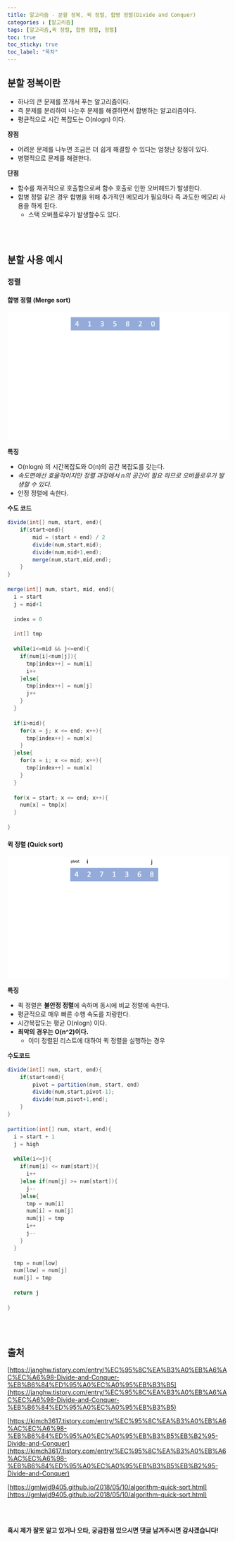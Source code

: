 ```yaml
---
title: 알고리즘 - 분할 정복, 퀵 정렬, 합병 정렬(Divide and Conquer)
categories : [알고리즘]
tags: [알고리즘,퀵 정렬, 합병 정렬, 정렬]
toc: true
toc_sticky: true
toc_label: "목차"
---
```


분할 정복이란
-
- 하나의 큰 문제를 쪼개서 푸는 알고리즘이다.
- 즉 문제를 분리하여 나눈후 문제를 해결하면서 합병하는 알고리즘이다.
- 평균적으로 시간 복잡도는 O(nlogn) 이다.


**장점**
- 어려운 문제를 나누면 조금은 더 쉽게 해결할 수 있다는 엄청난 장점이 있다.
- 병렬적으로 문제를 해결한다.


**단점**
- 함수를 재귀적으로 호출함으로써 함수 호출로 인한 오버헤드가 발생한다.
- 합병 정렬 같은 경우 합병을 위해 추가적인 메모리가 필요하다 즉 과도한 메모리 사용을 하게 된다.
  - 스택 오버플로우가 발생할수도 있다.

<br><br>




분할 사용 예시
-

### 정렬




#### 합병 정렬 (Merge sort)

![merge](/assets/img/al_lib/2020-10-07/merge.gif)

**특징**

- O(nlogn) 의 시간복잡도와 O(n)의 공간 복잡도를 갖는다.
- *속도면에선 효율적이지만 정렬 과정에서 n의 공간이 필요 하므로 오버플로우가 발생할 수 있다.*
- 안정 정렬에 속한다.

**수도 코드**

```java
divide(int[] num, start, end){
    if(start<end){
        mid = (start + end) / 2
        divide(num,start,mid);
        divide(num,mid+1,end);
        merge(num,start,mid,end);
    }
}

merge(int[] num, start, mid, end){
  i = start
  j = mid+1

  index = 0

  int[] tmp

  while(i<=mid && j<=end){
    if(num[i]<num[j]){
      tmp[index++] = num[i]
      i++
    }else{
      tmp[index++] = num[j]
      j++
    }
  }

  if(i>mid){
    for(x = j; x <= end; x++){
      tmp[index++] = num[x]
    }
  }else{
    for(x = i; x <= mid; x++){
      tmp[index++] = num[x]
    }
  }

  for(x = start; x <= end; x++){
    num[x] = tmp[x]
  }

}
```


#### 퀵 정렬 (Quick sort)

![quick](/assets/img/al_lib/2020-10-07/quick.gif)

**특징**

- 퀵 정렬은 **불안정 정렬**에 속하며 동시에 비교 정렬에 속한다.
- 평균적으로 매우 빠른 수행 속도를 자랑한다.
- 시간복잡도는 평균 O(nlogn) 이다.
- **최악의 경우는 O(n^2)이다.**
  - 이미 정렬된 리스트에 대하여 퀵 정렬을 실행하는 경우

**수도코드**

```java
divide(int[] num, start, end){
    if(start<end){
        pivot = partition(num, start, end)
        divide(num,start,pivot-1);
        divide(num,pivot+1,end);
    }
}

partition(int[] num, start, end){
  i = start + 1
  j = high

  while(i<=j){
    if(num[i] <= num[start]){
      i++
    }else if(num[j] >= num[start]){
      j--
    }else{
      tmp = num[i]
      num[i] = num[j]
      num[j] = tmp
      i++
      j--
    }
  }

  tmp = num[low]
  num[low] = num[j]
  num[j] = tmp

  return j

}
```






<br><br>



출처
-

[https://janghw.tistory.com/entry/%EC%95%8C%EA%B3%A0%EB%A6%AC%EC%A6%98-Divide-and-Conquer-%EB%B6%84%ED%95%A0%EC%A0%95%EB%B3%B5](https://janghw.tistory.com/entry/%EC%95%8C%EA%B3%A0%EB%A6%AC%EC%A6%98-Divide-and-Conquer-%EB%B6%84%ED%95%A0%EC%A0%95%EB%B3%B5)

[https://kimch3617.tistory.com/entry/%EC%95%8C%EA%B3%A0%EB%A6%AC%EC%A6%98-%EB%B6%84%ED%95%A0%EC%A0%95%EB%B3%B5%EB%B2%95-Divide-and-Conquer](https://kimch3617.tistory.com/entry/%EC%95%8C%EA%B3%A0%EB%A6%AC%EC%A6%98-%EB%B6%84%ED%95%A0%EC%A0%95%EB%B3%B5%EB%B2%95-Divide-and-Conquer)

[https://gmlwjd9405.github.io/2018/05/10/algorithm-quick-sort.html](https://gmlwjd9405.github.io/2018/05/10/algorithm-quick-sort.html)



<br><br>



**혹시 제가 잘못 알고 있거나 오타, 궁금한점 있으시면 댓글 남겨주시면 감사겠습니다!**
